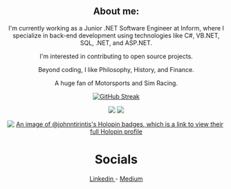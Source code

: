
<div align="center">
  <h2>About me:</h2>
  <p>I'm currently working as a Junior .NET Software Engineer at Inform, where I specialize in back-end development using technologies like C#, VB.NET, SQL, .NET, and ASP.NET.</p>
  <p>I'm interested in contributing to open source projects.</p>
  <p>Beyond coding, I like Philosophy, History, and Finance.</p>
  <p>A huge fan of Motorsports and Sim Racing.</p>


<!--[![Top Langs](https://github-readme-stats-git-masterrstaa-rickstaa.vercel.app/api/top-langs/?username=JohnNtirintis)](https://github.com/anuraghazra/github-readme-stats) -->

[![GitHub Streak](https://streak-stats.demolab.com?user=JohnNtirintis&theme=dark)](https://git.io/streak-stats)

![](http://github-profile-summary-cards.vercel.app/api/cards/stats?username=JohnNtirintis&theme=2077)
![](http://github-profile-summary-cards.vercel.app/api/cards/repos-per-language?username=JohnNtirintis&theme=2077)   

[![An image of @johnntirintis's Holopin badges, which is a link to view their full Holopin profile](https://holopin.me/johnntirintis)](https://holopin.io/@johnntirintis)

<h1>Socials</h1>
<a href="https://www.linkedin.com/in/ioannis-panagiotis-ntirintis/" target="_blank"> 
    Linkedin
</a> 
    -
    <a href="https://medium.com/@JohnNtirintis" target="_blank"> 
     Medium
</a>
</div>

